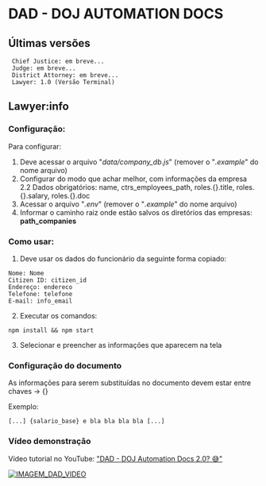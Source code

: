 # DAD - DOJ AUTOMATION DOCS

## Últimas versões

```
 Chief Justice: em breve...
 Judge: em breve...
 District Attorney: em breve...
 Lawyer: 1.0 (Versão Terminal)
```

## Lawyer:info

### Configuração:

Para configurar:

1. Deve acessar o arquivo "_data/company_db.js_" (remover o "_.example_" do nome arquivo)
2. Configurar do modo que achar melhor, com informações da empresa
   2.2 Dados obrigatórios: name, ctrs_employees_path, roles.{}.title, roles.{}.salary, roles.{}.doc
3. Acessar o arquivo "_.env_" (remover o "_.example_" do nome arquivo)
4. Informar o caminho raiz onde estão salvos os diretórios das empresas: **path_companies**

### Como usar:

1. Deve usar os dados do funcionário da seguinte forma copiado:

```
Nome: Nome
Citizen ID: citizen_id
Endereço: endereco
Telefone: telefone
E-mail: info_email
```

2. Executar os comandos:

```
npm install && npm start
```

3. Selecionar e preencher as informações que aparecem na tela

### Configuração do documento

As informações para serem substituídas no documento devem estar entre chaves -> {}

Exemplo:

```
[...] {salario_base} e bla bla bla bla [...]
```

### Vídeo demonstração

Vídeo tutorial no YouTube: ["DAD - DOJ Automation Docs 2.0? 😅"](http://www.youtube.com/watch?v=JrAXS20BIkY)

[![IMAGEM_DAD_VIDEO](http://img.youtube.com/vi/JrAXS20BIkY/0.jpg)](http://www.youtube.com/watch?v=JrAXS20BIkY 'DAD - DOJ Automation Docs 2.0? 😅')
